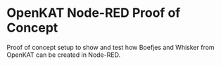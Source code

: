 # OpenKAT Node-RED Proof of Concept
Proof of concept setup to show and test how Boefjes and Whisker from OpenKAT can be created in Node-RED.
